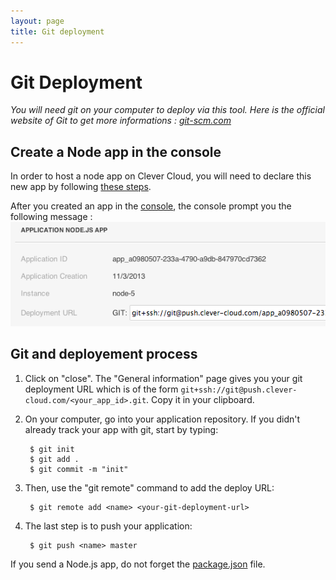 ```yaml
---
layout: page
title: Git deployment
---
```


# Git Deployment
*You will need git on your computer to deploy via this tool. Here is the official website of Git to get more informations&nbsp;: <a href="http://git-scm.com">git-scm.com</a>*
## Create a Node app in the console
In order to host a node app on Clever Cloud, you will need to declare this new app by following [these steps](/create-an-app/).

After you created an app in the [console](https://console.clever-cloud.com), the console prompt you the following message&nbsp;:
<img class="thumbnail img_doc" src="/img/newapp6node.png">

## Git and deployement process
1. Click on "close". The "General information" page gives you your git deployment URL which is of the form ``git+ssh://git@push.clever-cloud.com/<your_app_id>.git``. Copy it in your clipboard.
2. On your computer, go into your application repository. 
If you didn't already track your app with git, start by typing:  

    	$ git init
    	$ git add .
		$ git commit -m "init"

3. Then, use the "git remote" command to add the deploy URL:

		$ git remote add <name> <your-git-deployment-url>

4. The last step is to push your application:

		$ git push <name> master

If you send a Node.js app, do not forget the [package.json](/node-dependencies) file. 
